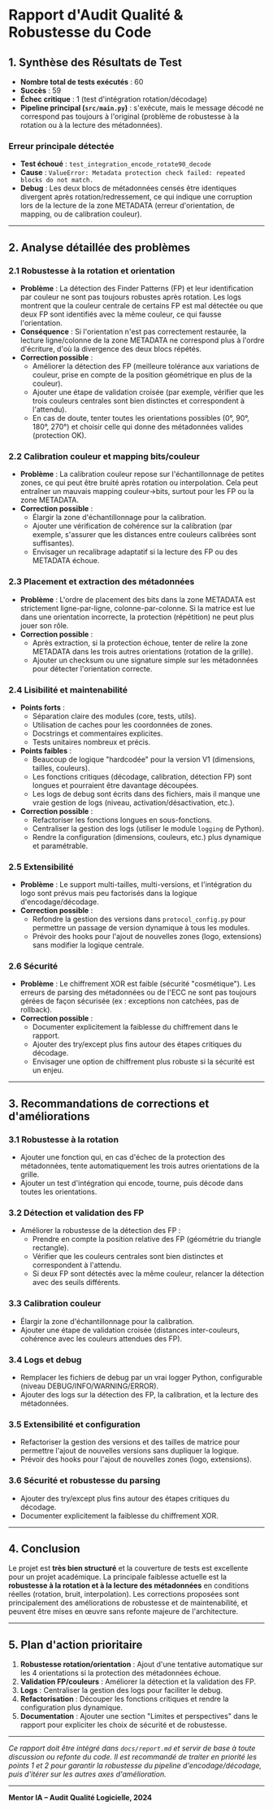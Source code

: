 # Rapport d'Audit Qualité & Robustesse du Code

## 1. **Synthèse des Résultats de Test**

- **Nombre total de tests exécutés** : 60
- **Succès** : 59
- **Échec critique** : 1 (test d'intégration rotation/décodage)
- **Pipeline principal (`src/main.py`)** : s'exécute, mais le message décodé ne correspond pas toujours à l'original (problème de robustesse à la rotation ou à la lecture des métadonnées).

### **Erreur principale détectée**
- **Test échoué** : `test_integration_encode_rotate90_decode`
- **Cause** : `ValueError: Metadata protection check failed: repeated blocks do not match.`
- **Debug** : Les deux blocs de métadonnées censés être identiques divergent après rotation/redressement, ce qui indique une corruption lors de la lecture de la zone METADATA (erreur d'orientation, de mapping, ou de calibration couleur).

---

## 2. **Analyse détaillée des problèmes**

### 2.1 **Robustesse à la rotation et orientation**

- **Problème** : La détection des Finder Patterns (FP) et leur identification par couleur ne sont pas toujours robustes après rotation. Les logs montrent que la couleur centrale de certains FP est mal détectée ou que deux FP sont identifiés avec la même couleur, ce qui fausse l'orientation.
- **Conséquence** : Si l'orientation n'est pas correctement restaurée, la lecture ligne/colonne de la zone METADATA ne correspond plus à l'ordre d'écriture, d'où la divergence des deux blocs répétés.
- **Correction possible** :
  - Améliorer la détection des FP (meilleure tolérance aux variations de couleur, prise en compte de la position géométrique en plus de la couleur).
  - Ajouter une étape de validation croisée (par exemple, vérifier que les trois couleurs centrales sont bien distinctes et correspondent à l'attendu).
  - En cas de doute, tenter toutes les orientations possibles (0°, 90°, 180°, 270°) et choisir celle qui donne des métadonnées valides (protection OK).

### 2.2 **Calibration couleur et mapping bits/couleur**

- **Problème** : La calibration couleur repose sur l'échantillonnage de petites zones, ce qui peut être bruité après rotation ou interpolation. Cela peut entraîner un mauvais mapping couleur→bits, surtout pour les FP ou la zone METADATA.
- **Correction possible** :
  - Élargir la zone d'échantillonnage pour la calibration.
  - Ajouter une vérification de cohérence sur la calibration (par exemple, s'assurer que les distances entre couleurs calibrées sont suffisantes).
  - Envisager un recalibrage adaptatif si la lecture des FP ou des METADATA échoue.

### 2.3 **Placement et extraction des métadonnées**

- **Problème** : L'ordre de placement des bits dans la zone METADATA est strictement ligne-par-ligne, colonne-par-colonne. Si la matrice est lue dans une orientation incorrecte, la protection (répétition) ne peut plus jouer son rôle.
- **Correction possible** :
  - Après extraction, si la protection échoue, tenter de relire la zone METADATA dans les trois autres orientations (rotation de la grille).
  - Ajouter un checksum ou une signature simple sur les métadonnées pour détecter l'orientation correcte.

### 2.4 **Lisibilité et maintenabilité**

- **Points forts** :
  - Séparation claire des modules (core, tests, utils).
  - Utilisation de caches pour les coordonnées de zones.
  - Docstrings et commentaires explicites.
  - Tests unitaires nombreux et précis.
- **Points faibles** :
  - Beaucoup de logique "hardcodée" pour la version V1 (dimensions, tailles, couleurs).
  - Les fonctions critiques (décodage, calibration, détection FP) sont longues et pourraient être davantage découpées.
  - Les logs de debug sont écrits dans des fichiers, mais il manque une vraie gestion de logs (niveau, activation/désactivation, etc.).
- **Correction possible** :
  - Refactoriser les fonctions longues en sous-fonctions.
  - Centraliser la gestion des logs (utiliser le module `logging` de Python).
  - Rendre la configuration (dimensions, couleurs, etc.) plus dynamique et paramétrable.

### 2.5 **Extensibilité**

- **Problème** : Le support multi-tailles, multi-versions, et l'intégration du logo sont prévus mais peu factorisés dans la logique d'encodage/décodage.
- **Correction possible** :
  - Refondre la gestion des versions dans `protocol_config.py` pour permettre un passage de version dynamique à tous les modules.
  - Prévoir des hooks pour l'ajout de nouvelles zones (logo, extensions) sans modifier la logique centrale.

### 2.6 **Sécurité**

- **Problème** : Le chiffrement XOR est faible (sécurité "cosmétique"). Les erreurs de parsing des métadonnées ou de l'ECC ne sont pas toujours gérées de façon sécurisée (ex : exceptions non catchées, pas de rollback).
- **Correction possible** :
  - Documenter explicitement la faiblesse du chiffrement dans le rapport.
  - Ajouter des try/except plus fins autour des étapes critiques du décodage.
  - Envisager une option de chiffrement plus robuste si la sécurité est un enjeu.

---

## 3. **Recommandations de corrections et d'améliorations**

### 3.1 **Robustesse à la rotation**
- Ajouter une fonction qui, en cas d'échec de la protection des métadonnées, tente automatiquement les trois autres orientations de la grille.
- Ajouter un test d'intégration qui encode, tourne, puis décode dans toutes les orientations.

### 3.2 **Détection et validation des FP**
- Améliorer la robustesse de la détection des FP :
  - Prendre en compte la position relative des FP (géométrie du triangle rectangle).
  - Vérifier que les couleurs centrales sont bien distinctes et correspondent à l'attendu.
  - Si deux FP sont détectés avec la même couleur, relancer la détection avec des seuils différents.

### 3.3 **Calibration couleur**
- Élargir la zone d'échantillonnage pour la calibration.
- Ajouter une étape de validation croisée (distances inter-couleurs, cohérence avec les couleurs attendues des FP).

### 3.4 **Logs et debug**
- Remplacer les fichiers de debug par un vrai logger Python, configurable (niveau DEBUG/INFO/WARNING/ERROR).
- Ajouter des logs sur la détection des FP, la calibration, et la lecture des métadonnées.

### 3.5 **Extensibilité et configuration**
- Refactoriser la gestion des versions et des tailles de matrice pour permettre l'ajout de nouvelles versions sans dupliquer la logique.
- Prévoir des hooks pour l'ajout de nouvelles zones (logo, extensions).

### 3.6 **Sécurité et robustesse du parsing**
- Ajouter des try/except plus fins autour des étapes critiques du décodage.
- Documenter explicitement la faiblesse du chiffrement XOR.

---

## 4. **Conclusion**

Le projet est **très bien structuré** et la couverture de tests est excellente pour un projet académique. La principale faiblesse actuelle est la **robustesse à la rotation et à la lecture des métadonnées** en conditions réelles (rotation, bruit, interpolation). Les corrections proposées sont principalement des améliorations de robustesse et de maintenabilité, et peuvent être mises en œuvre sans refonte majeure de l'architecture.

---

## 5. **Plan d'action prioritaire**

1. **Robustesse rotation/orientation** : Ajout d'une tentative automatique sur les 4 orientations si la protection des métadonnées échoue.
2. **Validation FP/couleurs** : Améliorer la détection et la validation des FP.
3. **Logs** : Centraliser la gestion des logs pour faciliter le debug.
4. **Refactorisation** : Découper les fonctions critiques et rendre la configuration plus dynamique.
5. **Documentation** : Ajouter une section "Limites et perspectives" dans le rapport pour expliciter les choix de sécurité et de robustesse.

---

*Ce rapport doit être intégré dans `docs/report.md` et servir de base à toute discussion ou refonte du code. Il est recommandé de traiter en priorité les points 1 et 2 pour garantir la robustesse du pipeline d'encodage/décodage, puis d'itérer sur les autres axes d'amélioration.*

---

**Mentor IA – Audit Qualité Logicielle, 2024**
